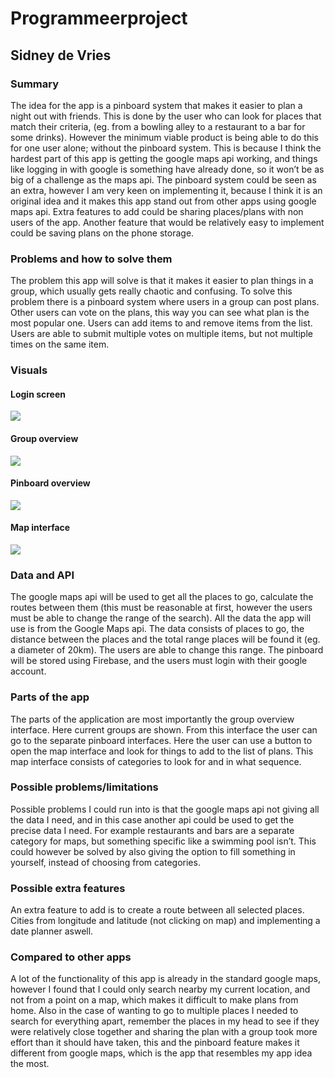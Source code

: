 # Programmeerproject

## Sidney de Vries

### Summary
The idea for the app is a pinboard system that makes it easier to plan a night out with friends. This is done by the user who can look for places that match their criteria, (eg. from a bowling alley to a restaurant to a bar for some drinks). However the minimum viable product is being able to do this for one user alone; without the pinboard system. This is because I think the hardest part of this app is getting the google maps api working, and things like logging in with google is something  have already done, so it won’t be as big of a challenge as the maps api. The pinboard system could be seen as an extra, however I am very keen on implementing it, because I think it is an original idea and it makes this app stand out from other apps using google maps api. Extra features to add could be sharing places/plans with non users of the app. Another feature that would be relatively easy to implement could be saving plans on the phone storage.

### Problems and how to solve them
The problem this app will solve is that it makes it easier to plan things in a group, which usually gets really chaotic and confusing. To solve this problem there is a pinboard system where users in a group can post plans. Other users can vote on the plans, this way you can see what plan is the most popular one. Users can add items to and remove items from the list. Users are able to submit multiple votes on multiple items, but not multiple times on the same item.

### Visuals

#### Login screen
![](doc/Login.png)

#### Group overview
![](doc/Groups.png)

#### Pinboard overview
![](doc/Pinboard.png)

#### Map interface
![](doc/Map.png)

### Data and API
The google maps api will be used to get all the places to go, calculate the routes between them (this must be reasonable at first, however the users must be able to change the range of the search). All the data the app will use is from the Google Maps api. The data consists of places to go, the distance between the places and the total range places will be found it (eg. a diameter of 20km). The users are able to change this range. The pinboard will be stored using Firebase, and the users must login with their google account. 

### Parts of the app
The parts of the application are most importantly the group overview interface. Here current groups are shown. From this interface the user can go to the separate pinboard interfaces. Here the user can use a button to open the map interface and look for things to add to the list of plans. This map interface consists of categories to look for and in what sequence.

### Possible problems/limitations
Possible problems I could run into is that the google maps api not giving all the data I need, and in this case another api could be used to get the precise data I need. For example restaurants and bars are a separate category for maps, but something specific like a swimming pool isn’t. This could however be solved by also giving the option to fill something in yourself, instead of choosing from categories.

### Possible extra features
An extra feature to add is to create a route between all selected places. Cities from longitude and latitude (not clicking on map) and implementing a date planner aswell.

### Compared to other apps
A lot of the functionality of this app is already in the standard google maps, however I found that I could only search nearby my current location, and not from a point on a map, which makes it difficult to make plans from home.  Also in the case of wanting to go to multiple places I needed to search for everything apart, remember the places in my head to see if they were relatively close together and sharing the plan with a group took more effort than it should have taken, this and the pinboard feature makes it different from google maps, which is the app that resembles my app idea the most.
